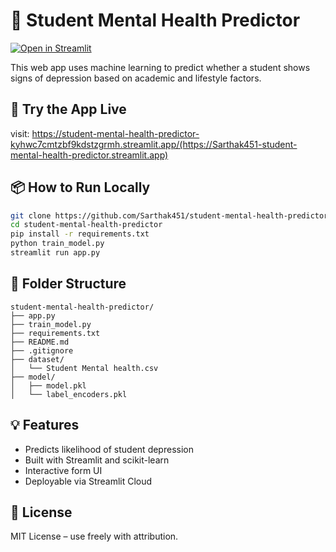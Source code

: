 
# 🧠 Student Mental Health Predictor

[![Open in Streamlit](https://static.streamlit.io/badges/streamlit_badge_black_white.svg)](https://Sarthak451-student-mental-health-predictor.streamlit.app/)

This web app uses machine learning to predict whether a student shows signs of depression based on academic and lifestyle factors.

## 🚀 Try the App Live

 visit: https://student-mental-health-predictor-kyhwc7cmtzbf9kdstzgrmh.streamlit.app/(https://Sarthak451-student-mental-health-predictor.streamlit.app)

## 📦 How to Run Locally

```bash
git clone https://github.com/Sarthak451/student-mental-health-predictor.git
cd student-mental-health-predictor
pip install -r requirements.txt
python train_model.py
streamlit run app.py
```

## 📁 Folder Structure

```
student-mental-health-predictor/
├── app.py
├── train_model.py
├── requirements.txt
├── README.md
├── .gitignore
├── dataset/
│   └── Student Mental health.csv
├── model/
│   ├── model.pkl
│   └── label_encoders.pkl
```

## 💡 Features

- Predicts likelihood of student depression
- Built with Streamlit and scikit-learn
- Interactive form UI
- Deployable via Streamlit Cloud

## 📄 License

MIT License – use freely with attribution.
